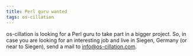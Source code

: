 ```yaml
---
title: Perl guru wanted
tags: os-cillation
---
```


os-cillation is looking for a Perl guru to take part in a bigger project. So, in case you are looking for an interesting job and live in Siegen, Germany (or near to Siegen), send a mail to <a href="mailto:info@os-cillation.com">info@os-cillation.com</a>.
